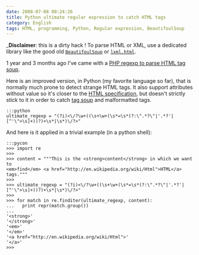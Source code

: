 ```yaml
---
date: 2008-07-08 00:24:26
title: Python ultimate regular expression to catch HTML tags
category: English
tags: HTML, programming, Python, Regular expression, BeautifoulSoup
---
```


_**Disclaimer**: this is a dirty hack ! To parse HTML or XML, use a dedicated
library like the good old 
[`BeautifoulSoup`](https://pypi.python.org/pypi/beautifulsoup4) or 
[`lxml.html`](http://lxml.de/lxmlhtml.html).

1 year and 3 months ago I've came with a
[PHP regexp to parse HTML tag soup](http://kevin.deldycke.com/2007/03/ultimate-regular-expression-for-html-tag-parsing-with-php/).

Here is an improved version, in Python (my favorite language so far), that is
normally much prone to detect strange HTML tags. It also support attributes
without value so it's closer to the
[HTML specification](http://www.w3.org/TR/REC-html40/), but doesn't strictly
stick to it in order to catch [tag soup](http://en.wikipedia.org/wiki/Tag_soup)
and malformatted tags.

    :::python
    ultimate_regexp = "(?i)<\/?\w+((\s+\w+(\s*=\s*(?:\".*?\"|'.*?'|[^'\">\s]+))?)+\s*|\s*)\/?>"

And here is it applied in a trivial example (in a python shell):

    :::pycon
    >>> import re
    >>>
    >>> content = """This is the <strong>content</strong> in which we want to
    <em>find</em> <a href="http://en.wikipedia.org/wiki/Html">HTML</a> tags."""
    >>>
    >>> ultimate_regexp = "(?i)<\/?\w+((\s+\w+(\s*=\s*(?:\".*?\"|'.*?'|[^'\">\s]+))?)+\s*|\s*)\/?>"
    >>>
    >>> for match in re.finditer(ultimate_regexp, content):
    ...   print repr(match.group())
    ...
    '<strong>'
    '</strong>'
    '<em>'
    '</em>'
    '<a href="http://en.wikipedia.org/wiki/Html">'
    '</a>'
    >>>
